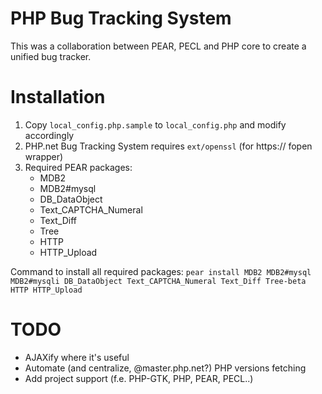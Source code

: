 PHP Bug Tracking System
=======================
This was a collaboration between PEAR, PECL and PHP core to create a unified bug tracker.

Installation
============
1. Copy `local_config.php.sample` to `local_config.php` and modify accordingly
2. PHP.net Bug Tracking System requires `ext/openssl` (for https:// fopen wrapper)
3. Required PEAR packages:
	- MDB2
	- MDB2#mysql
	- DB_DataObject
	- Text_CAPTCHA_Numeral
	- Text_Diff
	- Tree
	- HTTP
	- HTTP_Upload

Command to install all required packages:
`pear install MDB2 MDB2#mysql MDB2#mysqli DB_DataObject Text_CAPTCHA_Numeral Text_Diff Tree-beta HTTP HTTP_Upload`

TODO
====
- AJAXify where it's useful
- Automate (and centralize, @master.php.net?) PHP versions fetching
- Add project support (f.e. PHP-GTK, PHP, PEAR, PECL..)